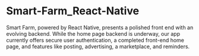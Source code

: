 # Smart-Farm_React-Native
Smart Farm, powered by React Native, presents a polished front end with an evolving backend. While the home page backend is underway, our app currently offers secure user authentication, a completed front-end home page, and features like posting, advertising, a marketplace, and reminders.
